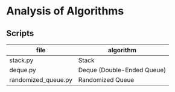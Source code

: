 # Analysis of Algorithms

## Scripts
|file|algorithm|
|---|---|
|stack.py|Stack|
|deque.py|Deque (Double-Ended Queue)|
|randomized_queue.py|Randomized Queue|
